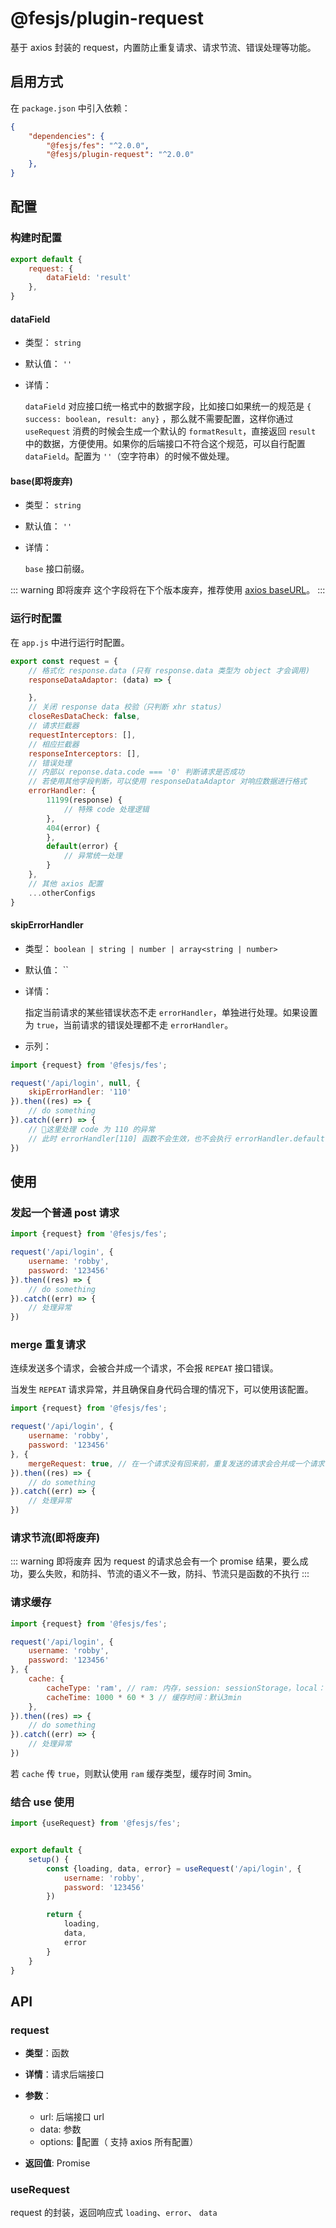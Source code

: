# @fesjs/plugin-request

基于 axios 封装的 request，内置防止重复请求、请求节流、错误处理等功能。
## 启用方式

在 `package.json` 中引入依赖：
```json
{
    "dependencies": {
        "@fesjs/fes": "^2.0.0",
        "@fesjs/plugin-request": "^2.0.0"
    },
}
```
## 配置

### 构建时配置

```js
export default {
    request: {
        dataField: 'result'
    },
}
```

#### dataField

- 类型： `string`
- 默认值： `''`
- 详情：

    `dataField` 对应接口统一格式中的数据字段，比如接口如果统一的规范是 `{ success: boolean, result: any}` ，那么就不需要配置，这样你通过 `useRequest` 消费的时候会生成一个默认的 `formatResult`，直接返回 `result` 中的数据，方便使用。如果你的后端接口不符合这个规范，可以自行配置 `dataField`。配置为 `''`（空字符串）的时候不做处理。


#### base(即将废弃)

- 类型： `string`
- 默认值： `''`
- 详情：

    `base` 接口前缀。 

::: warning 即将废弃
这个字段将在下个版本废弃，推荐使用 [axios baseURL](https://github.com/axios/axios)。
:::

### 运行时配置

在 `app.js` 中进行运行时配置。
 
```js
export const request = {
    // 格式化 response.data (只有 response.data 类型为 object 才会调用)
    responseDataAdaptor: (data) => {

    },
    // 关闭 response data 校验（只判断 xhr status）
    closeResDataCheck: false,
    // 请求拦截器
    requestInterceptors: [],
    // 相应拦截器
    responseInterceptors: [],
    // 错误处理
    // 内部以 reponse.data.code === '0' 判断请求是否成功
    // 若使用其他字段判断，可以使用 responseDataAdaptor 对响应数据进行格式
    errorHandler: {
        11199(response) {
            // 特殊 code 处理逻辑
        },
        404(error) {
        },
        default(error) {
            // 异常统一处理
        }
    },
    // 其他 axios 配置
    ...otherConfigs
}
```

#### skipErrorHandler

- 类型： `boolean | string | number | array<string | number>`
- 默认值： ``
- 详情：

    指定当前请求的某些错误状态不走 `errorHandler`，单独进行处理。如果设置为 `true`，当前请求的错误处理都不走 `errorHandler`。

- 示列：

```js
import {request} from '@fesjs/fes';

request('/api/login', null, {
    skipErrorHandler: '110'
}).then((res) => {
    // do something
}).catch((err) => {
    // 这里处理 code 为 110 的异常
    // 此时 errorHandler[110] 函数不会生效，也不会执行 errorHandler.default
})
```



## 使用

### 发起一个普通 post 请求

```js
import {request} from '@fesjs/fes';

request('/api/login', {
    username: 'robby',
    password: '123456'
}).then((res) => {
    // do something
}).catch((err) => {
    // 处理异常
})
```

### merge 重复请求

连续发送多个请求，会被合并成一个请求，不会报 `REPEAT` 接口错误。

当发生 `REPEAT` 请求异常，并且确保自身代码合理的情况下，可以使用该配置。

```js
import {request} from '@fesjs/fes';

request('/api/login', {
    username: 'robby',
    password: '123456'
}, {
    mergeRequest: true, // 在一个请求没有回来前，重复发送的请求会合并成一个请求
}).then((res) => {
    // do something
}).catch((err) => {
    // 处理异常
})
```

### 请求节流(即将废弃)


::: warning 即将废弃
因为 request 的请求总会有一个 promise 结果，要么成功，要么失败，和防抖、节流的语义不一致，防抖、节流只是函数的不执行
:::

### 请求缓存

```js
import {request} from '@fesjs/fes';

request('/api/login', {
    username: 'robby',
    password: '123456'
}, {
    cache: {
        cacheType: 'ram', // ram: 内存，session: sessionStorage，local：localStorage
        cacheTime: 1000 * 60 * 3 // 缓存时间：默认3min
    },
}).then((res) => {
    // do something
}).catch((err) => {
    // 处理异常
})
```

若 `cache` 传 `true`，则默认使用 `ram` 缓存类型，缓存时间 3min。


### 结合 use 使用

```js
import {useRequest} from '@fesjs/fes';


export default {
    setup() {
        const {loading, data, error} = useRequest('/api/login', {
            username: 'robby',
            password: '123456'
        })

        return {
            loading,
            data,
            error
        }
    }
}
```

## API

### request

- **类型**：函数

- **详情**：请求后端接口
- **参数**：
  - url: 后端接口 url
  - data: 参数
  - options: 配置（ 支持 axios 所有配置）
- **返回值**: Promise

### useRequest

request 的封装，返回响应式 `loading`、`error`、 `data`
